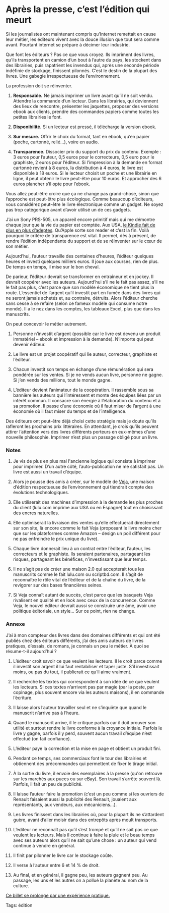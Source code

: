 # Après la presse, c&#8217;est l&#8217;édition qui meurt

Si les journalistes ont maintenant compris qu’Internet remettait en cause leur métier, les éditeurs vivent avec la douce illusion que tout sera comme avant. Pourtant internet se prépare à décimer leur industrie.

Que font les éditeurs ? Pas ce que vous croyez. Ils impriment des livres, qu’ils transportent en camion d’un bout à l’autre du pays, les stockent dans des librairies, puis rapatrient les invendus qui, après une seconde période indéfinie de stockage, finissent pilonnés. C’est le destin de la plupart des livres. Une gabegie irrespectueuse de l’environnement.

La profession doit se réinventer.

1. **Responsable.** Ne jamais imprimer un livre avant qu’il ne soit vendu. Attendre la commande d’un lecteur. Dans les librairies, qui deviennent des lieux de rencontre, présenter les jaquettes, proposer des versions ebook aux clients, prendre des commandes papiers comme toutes les petites librairies le font.

2. **Disponibilité.** Si un lecteur est pressé, il télécharge la version ebook.

3. **Sur mesure.** Offrir le choix du format, tant en ebook, qu’en papier (poche, cartonné, relié…), voire en audio.

4. **Transparence.** Dissocier prix du support du prix du contenu. Exemple : 3 euros pour l’auteur, 0,5 euros pour le correcteurs, 0,5 euro pour le graphiste, 2 euros pour l’éditeur. Si l’impression à la demande en format cartonné revient à 8 euros, la distribution à 4 euros, le livre est disponible à 18 euros. Si le lecteur choisit un poche et une librairie en ligne, il peut obtenir le livre peut-être pour 10 euros. Et approcher des 6 euros plancher s’il opte pour l’ebook.

Vous allez peut-être croire que ça ne change pas grand-chose, sinon que l’approche est peut-être plus écologique. Comme beaucoup d’éditeurs, vous considérez peut-être le livre électronique comme un gadget. Ne soyez pas trop catégorique avant d’avoir utilisé un de ces gadgets.

J’ai un Sony PRS-505, un appareil encore primitif mais qui me démontre chaque jour que la vie du papier est comptée. Aux USA, [le Kindle fait de plus en plus d’adeptes](http://pisani.blog.lemonde.fr/2009/07/08/mon-kindle-2/). Qu’Apple sorte son reader et c’est la fin. Voilà pourquoi le critère de transparence est vital. Il permet, dès à présent, de rendre l’édition indépendante du support et de se réinventer sur le cœur de son métier.

Aujourd’hui, l’auteur travaille des centaines d’heures, l’éditeur quelques heures et investi quelques milliers euros. Il joue aux courses, rien de plus. De temps en temps, il mise sur le bon cheval.

De parieur, l’éditeur devrait se transformer en entraîneur et en jockey. Il devrait coopérer avec les auteurs. Aujourd’hui s’il ne le fait pas assez, s’il ne le fait pas plus, c’est parce que son modèle économique ne tient plus la route. L’essentiel de l’argent qu’il investit part en fumée dans des livres qui ne seront jamais achetés et, au contraire, détruits. Alors l’éditeur cherche sans cesse à se refaire (selon ce fameux modèle qui consume notre monde). Il a le nez dans les comptes, les tableaux Excel, plus que dans les manuscrits.

On peut concevoir le métier autrement.

1. Personne n’investit d’argent (possible car le livre est devenu un produit immatériel – ebook et impression à la demande). N’importe qui peut devenir éditeur.

2. Le livre est un projet coopératif qui lie auteur, correcteur, graphiste et l’éditeur.

3. Chacun investit son temps en échange d’une rémunération qui sera pondérée sur les ventes. Si je ne vends aucun livre, personne ne gagne. Si j’en vends des millions, tout le monde gagne.

4. L’éditeur devient l’animateur de la coopération. Il rassemble sous sa bannière les auteurs qui l’intéressent et monte des équipes liées par un intérêt commun. Il consacre son énergie à l’élaboration du contenu et à sa promotion. Il passe d’une économie où il faut miser de l’argent à une économie où il faut miser du temps et de l’intelligence.

Des éditeurs ont peut-être déjà choisi cette stratégie mais je doute qu’ils rafleront les prochains prix littéraires. En attendant, je crois qu’ils peuvent attirer l’attention vers des livres différents porteurs en eux-mêmes d’une nouvelle philosophie. Imprimer n’est plus un passage obligé pour un livre.

### Notes

1. Je vis de plus en plus mal l'ancienne logique qui consiste à imprimer pour imprimer. D’un autre côté, l’auto-publication ne me satisfait pas. Un livre est aussi un travail d’équipe.

2. Alors je pousse des amis à créer, sur le modèle de [Veja](http://www.veja.fr/), une maison d’édition respectueuse de l’environnement qui tiendrait compte des évolutions technologiques.

3. Elle utiliserait des machines d’impression à la demande les plus proches du client (lulu.com imprime aux USA ou en Espagne) tout en choisissant des encres naturelles.

4. Elle optimiserait la livraison des ventes qu’elle effectuerait directement sur son site, là encore comme le fait Veja (proposant le livre moins cher que sur les plateformes comme Amazon – design un poil différent pour ne pas enfreindre le prix unique du livre).

5. Chaque livre donnerait lieu à un contrat entre l’éditeur, l’auteur, les correcteurs et le graphiste. Ils seraient partenaires, partageant les risques, partageant les bénéfices, n’investissant que leur temps.

6. Il ne s’agit pas de créer une maison 2.0 qui accepterait tous les manuscrits comme le fait lulu.com ou scriptbd.com. Il s’agit de reconnaître le rôle vital de l’éditeur et de la chaîne du livre, de la revigorer sur des bases financières seines.

7. Si Veja connaît autant de succès, c’est parce que les basquets Veja rivalisent en qualité et en look avec ceux de la concurrence. Comme Veja, le nouvel éditeur devrait aussi se construire une âme, avoir une politique éditoriale, un style… Sur ce point, rien ne change.

### Annexe

J’ai à mon compteur des livres dans des domaines différents et qui ont été publiés chez des éditeurs différents, j’ai des amis auteurs de livres pratiques, d’essais, de romans, je connais un peu le métier. À quoi se résume-t-il aujourd’hui ?

1. L’éditeur croit savoir ce que veulent les lecteurs. Il le croit parce comme il investit son argent il lui faut rentabiliser et taper juste. S’il investissait moins, ou pas du tout, il publierait ce qu’il aime vraiment.

2. Il recherche les textes qui correspondent à son idée de ce que veulent les lecteurs. Si ces textes n’arrivent pas par magie (par la poste, par copinage, plus souvent encore via les auteurs maisons), il en commande l’écriture.

3. Il laisse alors l’auteur travailler seul et ne s’inquiète que quand le manuscrit n’arrive pas à l’heure.

4. Quand le manuscrit arrive, il le critique parfois car il doit prouver son utilité et surtout rendre le livre conforme à la croyance initiale. Parfois le livre y gagne, parfois il y perd, souvent aucun travail d’équipe n’est effectué (on fait confiance).

5. L’éditeur paye la correction et la mise en page et obtient un produit fini.

6. Pendant ce temps, ses commerciaux font le tour des librairies et obtiennent des précommandes qui permettent de fixer le tirage initial.

7. À la sortie du livre, il envoie des exemplaires à la presse (qu'on retrouve sur les marchés aux puces ou sur eBay). Son travail s’arrête souvent là. Parfois, il fait un peu de publicité.

8. Il laisse l’auteur faire la promotion (c’est un peu comme si les ouvriers de Renault faisaient aussi la publicité des Renault, jouaient aux représentants, aux vendeurs, aux mécaniciens…).

9. Les livres finissent dans les librairies où, pour la plupart ils ne s’attardent guère, avant d’aller moisir dans des entrepôts après moult transports.

10. L’éditeur ne reconnaît pas qu’il s’est trompé et qu’il ne sait pas ce que veulent les lecteurs. Mais il continue à faire la pluie et le beau temps avec ses auteurs alors qu’il ne sait qu’une chose : un auteur qui vend continue à vendre en général.

11. Il finit par pilonner le livre car le stockage coûte.

12. Il verse à l’auteur entre 6 et 14 % de droit.

13. Au final, et en général, il gagne peu, les auteurs gagnent peu. Au passage, les uns et les autres on a pollué la planète au nom de la culture.

[Ce billet se prolonge par une expérience pratique.](http://blog.tcrouzet.com/2009/07/19/reinventer-l%e2%80%99edition-experience-pratique/)

Tags: édition